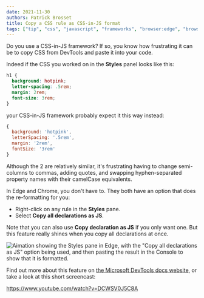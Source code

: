 ```yaml
---
date: 2021-11-30
authors: Patrick Brosset
title: Copy a CSS rule as CSS-in-JS format
tags: ["tip", "css", "javascript", "frameworks", "browser:edge", "browser:chrome"]
---
```

Do you use a CSS-in-JS framework? If so, you know how frustrating it can be to copy CSS from DevTools and paste it into your code.

Indeed if the CSS you worked on in the **Styles** panel looks like this:

```css
h1 {
  background: hotpink;
  letter-spacing: .5rem;
  margin: 2rem;
  font-size: 3rem;
}
```

your CSS-in-JS framework probably expect it this way instead:

```javascript
{
  background: 'hotpink',
  letterSpacing: '.5rem',
  margin: '2rem',
  fontSize: '3rem'
}
```

Although the 2 are relatively similar, it's frustrating having to change semi-columns to commas, adding quotes, and swapping hyphen-separated property names with their camelCase equivalents.

In Edge and Chrome, you don't have to. They both have an option that does the re-formatting for you:

* Right-click on any rule in the **Styles** pane.
* Select **Copy all declarations as JS**.

Note that you can also use **Copy declaration as JS** if you only want one. But this feature really shines when you copy all declarations at once.

![Aimation showing the Styles pane in Edge, with the "Copy all declarations as JS" option being used, and then pasting the result in the Console to show that it is formatted.](../../assets/img/copy-rule-as-css-in-js.gif)

Find out more about this feature on [the Microsoft DevTools docs website](https://docs.microsoft.com/microsoft-edge/devtools-guide-chromium/css/css-in-js), or take a look at this short screencast:

https://www.youtube.com/watch?v=DCWSV0J5C8A
